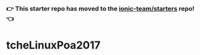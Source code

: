 ### :point_right: This starter repo has moved to the [ionic-team/starters](https://github.com/ionic-team/starters/tree/master/ionic-angular/official/sidemenu) repo! :point_left:
# tcheLinuxPoa2017
